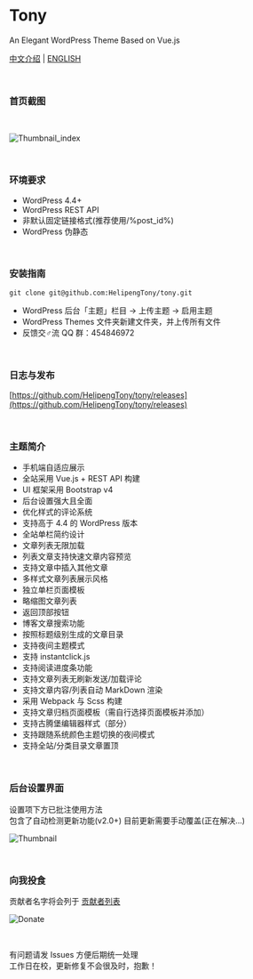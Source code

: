 # Tony
An Elegant WordPress Theme Based on Vue.js
<br/>

[中文介绍](https://github.com/HelipengTony/tony/blob/master/README_EN.md) | [ENGLISH](https://github.com/HelipengTony/tony/blob/master/README.md)

<br/>

### 首页截图
<br/>

![Thumbnail_index](https://i.loli.net/2020/01/01/YgNlo9Ts1bjiWR3.jpg)

<br/>

### 环境要求
+ WordPress 4.4+
+ WordPress REST API
+ 非默认固定链接格式(推荐使用/%post_id%)
+ WordPress 伪静态

<br/>

### 安装指南
```
git clone git@github.com:HelipengTony/tony.git
```
+ WordPress 后台「主题」栏目 -> 上传主题 -> 启用主题
+ WordPress Themes 文件夹新建文件夹，并上传所有文件
+ 反馈交♂流 QQ 群：454846972

<br/>

### 日志与发布
[https://github.com/HelipengTony/tony/releases](https://github.com/HelipengTony/tony/releases)

<br/>

### 主题简介
+ 手机端自适应展示
+ 全站采用 Vue.js + REST API 构建
+ UI 框架采用 Bootstrap v4
+ 后台设置强大且全面
+ 优化样式的评论系统
+ 支持高于 4.4 的 WordPress 版本
+ 全站单栏简约设计
+ 文章列表无限加载
+ 列表文章支持快速文章内容预览
+ 支持文章中插入其他文章
+ 多样式文章列表展示风格
+ 独立单栏页面模板
+ 略缩图文章列表
+ 返回顶部按钮
+ 博客文章搜索功能
+ 按照标题级别生成的文章目录
+ 支持夜间主题模式
+ 支持 instantclick.js
+ 支持阅读进度条功能
+ 支持文章列表无刷新发送/加载评论
+ 支持文章内容/列表自动 MarkDown 渲染
+ 采用 Webpack 与 Scss 构建
+ 支持文章归档页面模板（需自行选择页面模板并添加）
+ 支持古腾堡编辑器样式（部分）
+ 支持跟随系统颜色主题切换的夜间模式
+ 支持全站/分类目录文章置顶


<br/>

### 后台设置界面
设置项下方已批注使用方法
<br/>
包含了自动检测更新功能(v2.0+)
目前更新需要手动覆盖(正在解决...)
<br/>

![Thumbnail](https://i.loli.net/2019/02/18/5c6a80530c1b8.png)


<br/>

### 向我投食
贡献者名字将会列于 [贡献者列表](https://www.snapaper.com/donate)
<br/>

![Donate](https://i.loli.net/2019/02/18/5c6a80afd1e26.png)

<br/>

有问题请发 Issues 方便后期统一处理
<br/>
工作日在校，更新修复不会很及时，抱歉！
